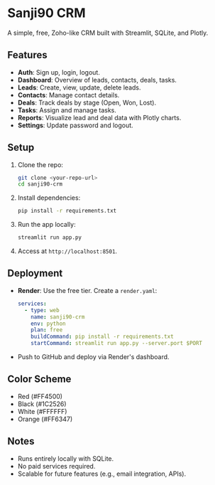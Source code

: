 # Sanji90 CRM 
 
A simple, free, Zoho-like CRM built with Streamlit, SQLite, and Plotly. 
 
## Features 
- **Auth**: Sign up, login, logout. 
- **Dashboard**: Overview of leads, contacts, deals, tasks. 
- **Leads**: Create, view, update, delete leads. 
- **Contacts**: Manage contact details. 
- **Deals**: Track deals by stage (Open, Won, Lost). 
- **Tasks**: Assign and manage tasks. 
- **Reports**: Visualize lead and deal data with Plotly charts. 
- **Settings**: Update password and logout. 
 
## Setup 
1. Clone the repo: 
   ```bash 
   git clone <your-repo-url> 
   cd sanji90-crm 
   ``` 
2. Install dependencies: 
   ```bash 
   pip install -r requirements.txt 
   ``` 
3. Run the app locally: 
   ```bash 
   streamlit run app.py 
   ``` 
4. Access at `http://localhost:8501`. 
 
## Deployment 
- **Render**: Use the free tier. Create a `render.yaml`: 
  ```yaml 
  services: 
    - type: web 
      name: sanji90-crm 
      env: python 
      plan: free 
      buildCommand: pip install -r requirements.txt 
      startCommand: streamlit run app.py --server.port $PORT 
  ``` 
- Push to GitHub and deploy via Render's dashboard. 
 
## Color Scheme 
- Red (#FF4500) 
- Black (#1C2526) 
- White (#FFFFFF) 
- Orange (#FF6347) 
 
## Notes 
- Runs entirely locally with SQLite. 
- No paid services required. 
- Scalable for future features (e.g., email integration, APIs). 
